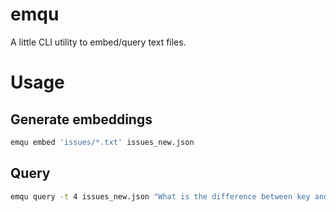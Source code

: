 # emqu

A little CLI utility to embed/query text files.

# Usage

## Generate embeddings

```sh
emqu embed 'issues/*.txt' issues_new.json
```

## Query

```sh
emqu query -t 4 issues_new.json "What is the difference between key and name?"
```
